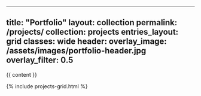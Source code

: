 <!-- _pages/portfolio.md -->

---
title: "Portfolio"
layout: collection
permalink: /projects/
collection: projects
entries_layout: grid
classes: wide
header:
  overlay_image: /assets/images/portfolio-header.jpg
  overlay_filter: 0.5
---

{{ content }}

{% include projects-grid.html %}
